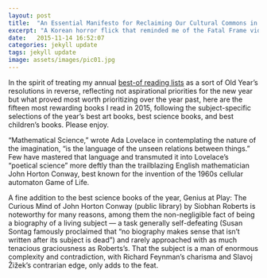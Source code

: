 ```yaml
---
layout: post
title:  "An Essential Manifesto for Reclaiming Our Cultural Commons in the Age of Commerce"
excerpt: "A Korean horror flick that reminded me of the Fatal Frame video game franchise."
date:   2015-11-14 16:52:07
categories: jekyll update
tags: jekyll update
image: assets/images/pic01.jpg
---
```

In the spirit of treating my annual <a href="{{ site.url }}">best-of reading lists</a> as a sort of Old Year’s resolutions in reverse, reflecting not aspirational priorities for the new year but what proved most worth prioritizing over the year past, here are the fifteen most rewarding books I read in 2015, following the subject-specific selections of the year’s best art books, best science books, and best children’s books. Please enjoy.

“Mathematical Science,” wrote Ada Lovelace in contemplating the nature of the imagination, “is the language of the unseen relations between things.” Few have mastered that language and transmuted it into Lovelace’s “poetical science” more deftly than the trailblazing English mathematician John Horton Conway, best known for the invention of the 1960s cellular automaton Game of Life.

A fine addition to the best science books of the year, Genius at Play: The Curious Mind of John Horton Conway (public library) by Siobhan Roberts is noteworthy for many reasons, among them the non-negligible fact of being a biography of a living subject — a task generally self-defeating (Susan Sontag famously proclaimed that “no biography makes sense that isn’t written after its subject is dead”) and rarely approached with as much tenacious graciousness as Roberts’s. That the subject is a man of enormous complexity and contradiction, with Richard Feynman’s charisma and Slavoj Žižek’s contrarian edge, only adds to the feat.

[jekyll]:      http://jekyllrb.com
[jekyll-gh]:   https://github.com/jekyll/jekyll
[jekyll-help]: https://github.com/jekyll/jekyll-help
